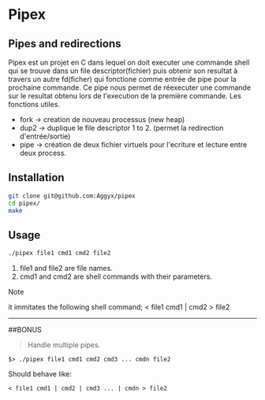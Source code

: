 # Pipex
## Pipes and redirections
Pipex est un projet en C dans lequel on doit executer une commande shell qui se trouve dans un file descriptor(fichier) puis obtenir son resultat à travers un autre fd(ficher) qui fonctione comme entrée de pipe pour la prochaine commande. Ce pipe nous permet de réexecuter une commande sur le resultat obtenu lors de l'execution de la première commande.
Les fonctions utiles.
+ fork -> creation de nouveau processus (new heap)
+ dup2 -> duplique le file descriptor 1 to 2. (permet la redirection d'entrée/sortie)
+ pipe -> création de deux fichier virtuels pour l'ecriture et lecture entre deux process.

## Installation

```bash
git clone git@github.com:Aggyx/pipex
cd pipex/
make
```
## Usage

```bash
./pipex file1 cmd1 cmd2 file2
```
1. file1 and file2 are file names.
2. cmd1 and cmd2 are shell commands with their parameters.

> [!NOTE]  
> it immitates the following shell command;
>  < file1 cmd1 | cmd2 > file2
***
##BONUS
>Handle multiple pipes.
```
$> ./pipex file1 cmd1 cmd2 cmd3 ... cmdn file2
```
Should behave like:
```
< file1 cmd1 | cmd2 | cmd3 ... | cmdn > file2
```